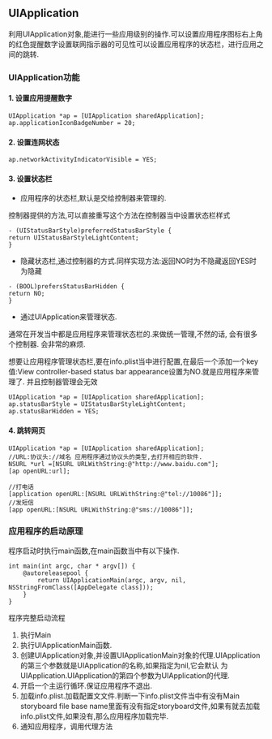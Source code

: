## UIApplication

利用UIApplication对象,能进行一些应用级别的操作.可以设置应用程序图标右上角的红色提醒数字设置联网指示器的可见性可以设置应用程序的状态栏，进行应用之间的跳转.

### UIApplication功能

#### 1. 设置应用提醒数字

```
UIApplication *ap = [UIApplication sharedApplication];
ap.applicationIconBadgeNumber = 20;
```

#### 2. 设置连网状态

```
ap.networkActivityIndicatorVisible = YES;

```

#### 3. 设置状态栏

- 应用程序的状态栏,默认是交给控制器来管理的.

控制器提供的方法,可以直接重写这个方法在控制器当中设置状态栏样式

```
- (UIStatusBarStyle)preferredStatusBarStyle {
return UIStatusBarStyleLightContent;
}

```

- 隐藏状态栏,通过控制器的方式.同样实现方法:返回NO时为不隐藏返回YES时为隐藏

```
- (BOOL)prefersStatusBarHidden {
return NO;
}
```

- 通过UIApplication来管理状态. 

通常在开发当中都是应用程序来管理状态栏的.来做统一管理,不然的话, 会有很多个控制器. 会非常的麻烦.

想要让应用程序管理状态栏,要在info.plist当中进行配置,在最后一个添加一个key值:View controller-based status bar appearance设置为NO.就是应用程序来管理了. 并且控制器管理会无效

```
UIApplication *ap = [UIApplication sharedApplication];
ap.statusBarStyle = UIStatusBarStyleLightContent;
ap.statusBarHidden = YES;
```

#### 4. 跳转网页

```
UIApplication *ap = [UIApplication sharedApplication];
//URL:协议头://域名 应用程序通过协议头的类型,去打开相应的软件.
NSURL *url =[NSURL URLWithString:@"http://www.baidu.com"];  
[ap openURL:url];

//打电话
[application openURL:[NSURL URLWithString:@"tel://10086"]];
//发短信
[app openURL:[NSURL URLWithString:@"sms://10086"]];

```

### 应用程序的启动原理

程序启动时执行main函数,在main函数当中有以下操作.

```
int main(int argc, char * argv[]) {
	@autoreleasepool {
		return UIApplicationMain(argc, argv, nil, NSStringFromClass([AppDelegate class]));
	}
}
```

程序完整启动流程

1. 执行Main
2. 执行UIApplicationMain函数.
3. 创建UIApplication对象,并设置UIApplicationMain对象的代理.UIApplication的第三个参数就是UIApplication的名称,如果指定为nil,它会默认 为UIApplication.UIApplication的第四个参数为UIApplication的代理.
4. 开启一个主运行循环.保证应用程序不退出.
5. 加载info.plist.加载配置文文件.判断一下info.plist文件当中有没有Main storyboard file base name里面有没有指定storyboard文件,如果有就去加载info.plist文件,如果没有,那么应用程序加载完毕.
6. 通知应用程序，调用代理方法

